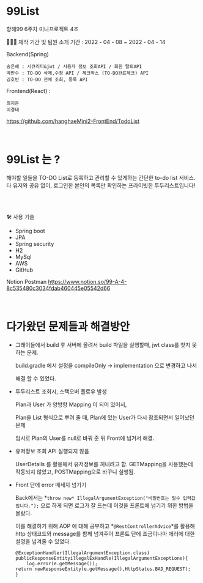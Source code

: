 # 99List
항해99 6주차 미니프로젝트 4조

🧑🏻‍💻 제작 기간 및 팀원 소개
기간 : 2022 - 04 - 08 ~ 2022 - 04 - 14   

Backend(Spring)

    송은혜 : 시큐리티&jwt / 사용자 정보 조회API / 회원 탈퇴API
    박만수 : TO-DO 삭제,수정 API / 체크박스 (TO-DO완료체크) API
    김호빈 : TO-DO 전체 조회, 등록 API 

Frontend(React) : 

    최지은
    이경태
https://github.com/hanghaeMini2-FrontEnd/TodoList


<br>

# 99List 는 ?

해야할 일들을 TO-DO List로 등록하고 관리할 수 있게하는 간단한 to-do list 서비스.
타 유저와 공유 없이, 로그인한 본인의 목록만 확인하는 프라이빗한 투두리스트입니다!

<br>


<br>

🛠 사용 기술

- Spring boot
- JPA
- Spring security
- H2
- MySql
- AWS
- GitHub



Notion Postman
https://www.notion.so/99-A-4-8c535480c3034fdab460445e05542d66

<br>

# 다가왔던 문제들과 해결방안
- 그래이들에서 build 후 서버에 올려서 build 파일을 실행할때,  jwt class를 찾지 못하는 문제.
    
    build.gradle 에서 설정을 compileOnly → implementation 으로 변경하고 나서 
    
    해결 할 수 있었다.
    

- 투두리스트 조회시, 스택오버 플로우 발생
    
    Plan과 User 가 양방향 Mapping 이 되어 있어서,
    
    Plan을 List 형식으로 뿌려 줄 때, Plan에 있는 User가 다시 참조되면서 일어났던 문제
    
    임시로 Plan의 User를 null로 바꿔 준 뒤 Front에 넘겨서 해결.
    

- 유저정보 조회 API 실행되지 않음
    
    UserDetails 를 활용해서 유저정보를 꺼내려고 함. GETMapping을 사용했는데 작동되지 않았고, POSTMapping으로 바꾸니 실행됨.
    

- Front 단에 error 메세지 넘기기
    
    Back에서는 *`throw new* IllegalArgumentException("비밀번호는 필수 입력값입니다.");` 으로 하게 되면 로그가 잘 뜨는데 이것을 프론트에 넘기기 위한 방법을 몰랐다. 
    
    이를 해결하기 위해 AOP 에 대해 공부하고 *`@RestControllerAdvice`*를 활용해 http 상태코드와 message를 함께 넘겨주어 프론트 단에 조금이나마 에러에 대한 설명을 넘겨줄 수 있었다.
    
    ```
    @ExceptionHandler(IllegalArgumentException.class)
    publicResponseEntityillegalExHandle(IllegalArgumentExceptione){
        log.error(e.getMessage());
    return newResponseEntity(e.getMessage(),HttpStatus.BAD_REQUEST);
    }
    ```
    
    <br>

